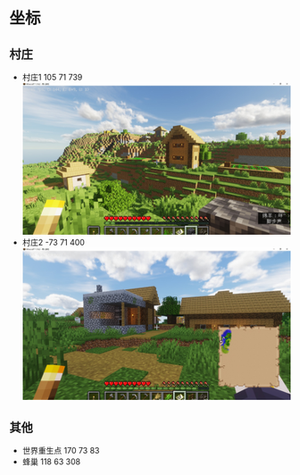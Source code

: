 # 坐标

## 村庄

* 村庄1 105 71 739
![村庄1](./%E6%9D%91%E5%BA%841.jpg)
* 村庄2 -73 71 400
![村庄2](./%E6%9D%91%E5%BA%842.jpg)

## 其他

* 世界重生点 170 73 83
* 蜂巢 118 63 308
